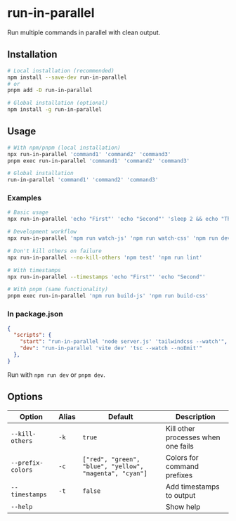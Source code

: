 # run-in-parallel

Run multiple commands in parallel with clean output.

## Installation

```bash
# Local installation (recommended)
npm install --save-dev run-in-parallel
# or
pnpm add -D run-in-parallel

# Global installation (optional)
npm install -g run-in-parallel
```

## Usage

```bash
# With npm/pnpm (local installation)
npx run-in-parallel 'command1' 'command2' 'command3'
pnpm exec run-in-parallel 'command1' 'command2' 'command3'

# Global installation
run-in-parallel 'command1' 'command2' 'command3'
```

### Examples

```bash
# Basic usage
npx run-in-parallel 'echo "First"' 'echo "Second"' 'sleep 2 && echo "Third"'

# Development workflow
npx run-in-parallel 'npm run watch-js' 'npm run watch-css' 'npm run dev-server'

# Don't kill others on failure
npx run-in-parallel --no-kill-others 'npm test' 'npm run lint'

# With timestamps
npx run-in-parallel --timestamps 'echo "First"' 'echo "Second"'

# With pnpm (same functionality)
pnpm exec run-in-parallel 'npm run build-js' 'npm run build-css'
```

### In package.json

```json
{
  "scripts": {
    "start": "run-in-parallel 'node server.js' 'tailwindcss --watch'",
    "dev": "run-in-parallel 'vite dev' 'tsc --watch --noEmit'"
  },
}
```

Run with `npm run dev` or `pnpm dev`.

## Options

| Option | Alias | Default | Description |
|--------|-------|---------|-------------|
| `--kill-others` | `-k` | `true` | Kill other processes when one fails |
| `--prefix-colors` | `-c` | `["red", "green", "blue", "yellow", "magenta", "cyan"]` | Colors for command prefixes |
| `--timestamps` | `-t` | `false` | Add timestamps to output |
| `--help` | | | Show help |
